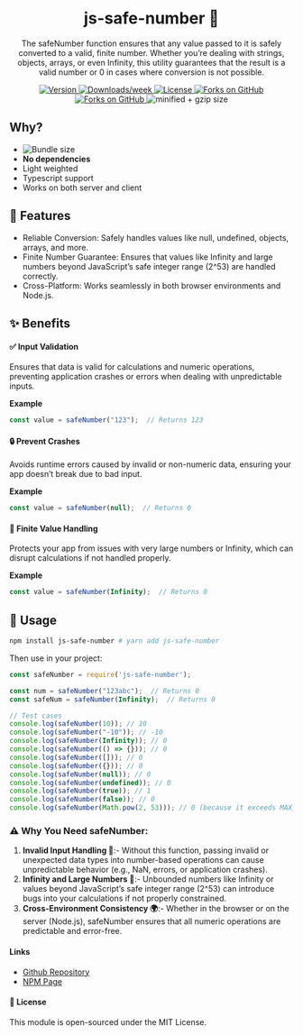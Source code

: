 <h1 align="center">
  js-safe-number 🔢
</h1>
<p align="center">
The safeNumber function ensures that any value passed to it is safely converted to a valid, finite number. Whether you’re dealing with strings, objects, arrays, or even Infinity, this utility guarantees that the result is a valid number or 0 in cases where conversion is not possible.
</p>

<p align="center">
  <a href="https://www.npmjs.com/package/js-safe-number">
    <img src="https://img.shields.io/npm/v/js-safe-number" alt="Version" />
  </a>
  <a href="https://www.npmjs.com/package/js-safe-number">
    <img src="https://img.shields.io/npm/dw/js-safe-number" alt="Downloads/week" />
  </a>
  <a href="https://github.com/Sawannrl123/js-safe-number/blob/main/package.json">
    <img src="https://img.shields.io/npm/l/js-safe-number" alt="License" />
  </a>
  <a href="https://github.com/Sawannrl123/js-safe-number/network/members">
    <img src="https://img.shields.io/github/forks/Sawannrl123/js-safe-number" alt="Forks on GitHub" />
  </a>
  <a href="https://github.com/Sawannrl123/js-safe-number/stargazers">
    <img src="https://img.shields.io/github/stars/Sawannrl123/js-safe-number" alt="Forks on GitHub" />
  </a>
  <img src="https://img.shields.io/bundlephobia/minzip/js-safe-number" alt="minified + gzip size" />
</p>

## Why?

- ![Bundle size](https://img.shields.io/bundlephobia/minzip/js-safe-number)
- **No dependencies**
- Light weighted
- Typescript support
- Works on both server and client

## 🚀 Features

- Reliable Conversion: Safely handles values like null, undefined, objects, arrays, and more.
- Finite Number Guarantee: Ensures that values like Infinity and large numbers beyond JavaScript’s safe integer range (2^53) are handled correctly.
- Cross-Platform: Works seamlessly in both browser environments and Node.js.

## ✨ Benefits

#### ✅ Input Validation

Ensures that data is valid for calculations and numeric operations, preventing application crashes or errors when dealing with unpredictable inputs.

**Example**
```ts
const value = safeNumber("123");  // Returns 123
```

#### 🔒 Prevent Crashes

Avoids runtime errors caused by invalid or non-numeric data, ensuring your app doesn’t break due to bad input.

**Example**
```ts
const value = safeNumber(null);  // Returns 0
```

#### 🎯 Finite Value Handling

Protects your app from issues with very large numbers or Infinity, which can disrupt calculations if not handled properly.

**Example**
```ts
const value = safeNumber(Infinity);  // Returns 0
```


## 🔧 Usage

```bash
npm install js-safe-number # yarn add js-safe-number
```

Then use in your project:

```ts
const safeNumber = require('js-safe-number');

const num = safeNumber("123abc");  // Returns 0
const safeNum = safeNumber(Infinity);  // Returns 0
```

```ts
// Test cases
console.log(safeNumber(10)); // 10
console.log(safeNumber("-10")); // -10
console.log(safeNumber(Infinity)); // 0
console.log(safeNumber(() => {})); // 0
console.log(safeNumber([])); // 0
console.log(safeNumber({})); // 0
console.log(safeNumber(null)); // 0
console.log(safeNumber(undefined)); // 0
console.log(safeNumber(true)); // 1
console.log(safeNumber(false)); // 0
console.log(safeNumber(Math.pow(2, 53))); // 0 (because it exceeds MAX_SAFE_INTEGER)
```

### ⚠️ Why You Need safeNumber:

1. **Invalid Input Handling 🤔**:- Without this function, passing invalid or unexpected data types into number-based operations can cause unpredictable behavior (e.g., NaN, errors, or application crashes).
2. **Infinity and Large Numbers 🔢**:- Unbounded numbers like Infinity or values beyond JavaScript’s safe integer range (2^53) can introduce bugs into your calculations if not properly constrained.
3. **Cross-Environment Consistency 🌍**:- Whether in the browser or on the server (Node.js), safeNumber ensures that all numeric operations are predictable and error-free.

#### Links
- [Github Repository](https://github.com/Sawannrl123/js-safe-number)
- [NPM Page](https://www.npmjs.com/package/js-safe-number)

#### 📜 License
This module is open-sourced under the MIT License.
